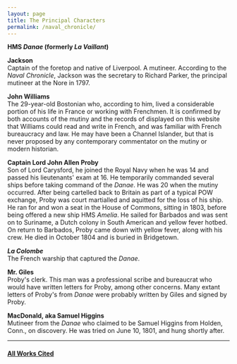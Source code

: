 ```yaml
---
layout: page
title: The Principal Characters
permalink: /naval_chronicle/
---
```


__HMS *Danae* (formerly *La Vaillant*)__

__Jackson__  
Captain of the foretop and native of Liverpool. A mutineer. According to the *Naval Chronicle*, Jackson was the secretary to Richard Parker, the principal mutineer at the Nore in 1797.

__John Williams__  
The 29-year-old Bostonian who, according to him, lived a considerable portion of his life in France or working with Frenchmen. It is confirmed by both accounts of the mutiny and the records of displayed on this website that Williams could read and write in French, and was familiar with French bureaucracy and law. He may have been a Channel Islander, but that is never proposed by any contemporary commentator on the mutiny or modern historian.

__Captain Lord John Allen Proby__  
Son of Lord Carysford, he joined the Royal Navy when he was 14 and passed his lieutenants' exam at 16. He temporarily commanded several ships before taking command of the *Danae*. He was 20 when the mutiny occurred. After being cartelled back to Britain as part of a typical POW exchange, Proby was court martialled and aquitted for the loss of his ship. He ran for and won a seat in the House of Commons, sitting in 1803, before being offered a new ship HMS *Amelia*. He sailed for Barbados and was sent on to Suriname, a Dutch colony in South American and yellow fever hotbed. On return to Barbados, Proby came down with yellow fever, along with his crew. He died in October 1804 and is buried in Bridgetown.

__*La Colombe*__  
The French warship that captured the *Danae*.

__Mr. Giles__  
Proby's clerk. This man was a professional scribe and bureaucrat who would have written letters for Proby, among other concerns. Many extant letters of Proby's from *Danae* were probably written by Giles and signed by Proby.

__MacDonald, aka Samuel Higgins__  
Mutineer from the *Danae* who claimed to be Samuel Higgins from Holden, Conn., on discovery. He was tried on June 10, 1801, and hung shortly after.

---

#### [All Works Cited](https://gyups.github.io/johnwilliams/works_cited/)
